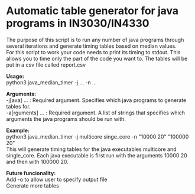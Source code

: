 # Automatic table generator for java programs in IN3030/IN4330  
The purpose of this script is to run any number of java programs through several iterations and generate timing tables based on median values.  
For this script to work your code needs to print its timing to stdout. This allows you to time only the part of the code you want to.
The tables will be put in a csv file called report.csv

**Usage:**  
python3 java\_median\_timer -j ... -n ...  

**Arguments:**  
\-j[ava]        ...     : Required argument. Specifies which java programs to generate tables for.  
\-a[rguments]   ...     : Required argument. A list of strings that specifies which arguments the java programs should be run with.

**Example:**  
python3 java\_median\_timer -j multicore singe\_core -n "10000 20" "100000 20"  
This will generate timing tables for the java executables multicore and single\_core. Each java executable is first run with the arguments 10000 20 and then with 100000 20.

**Future funcionality:**  
Add -o to allow user to specify output file    
Generate more tables

